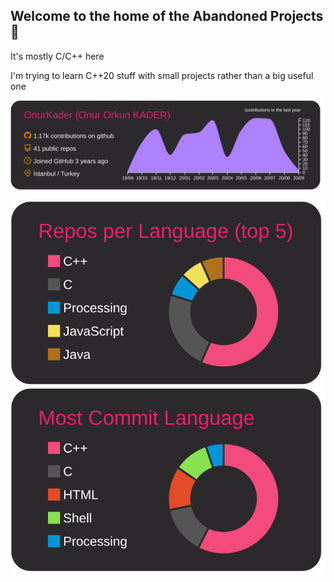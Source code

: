 ## Welcome to the home of the Abandoned Projects 👋

It's mostly C/C++ here

I'm trying to learn C++20 stuff with small projects rather than a
big useful one

[![](https://raw.githubusercontent.com/OnurKader/OnurKader/master/profile-summary-card-output/monokai/0-profile-details.svg)](https://raw.githubusercontent.com/OnurKader/OnurKader/master/profile-summary-card-output/monokai/0-profile-details.svg)

[![](https://raw.githubusercontent.com/OnurKader/OnurKader/master/profile-summary-card-output/monokai/1-repos-per-language.svg)](https://raw.githubusercontent.com/OnurKader/OnurKader/master/profile-summary-card-output/monokai/1-repos-per-language.svg)  [![](https://raw.githubusercontent.com/OnurKader/OnurKader/master/profile-summary-card-output/monokai/2-most-commit-language.svg)](https://raw.githubusercontent.com/OnurKader/OnurKader/master/profile-summary-card-output/monokai/2-most-commit-language.svg)
